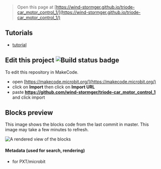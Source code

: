 
> Open this page at [https://wind-stormger.github.io/triode-car_motor_control_1/](https://wind-stormger.github.io/triode-car_motor_control_1/)

## Tutorials

* [tutorial](/triode-car_motor_control_1/tutorial)

## Edit this project ![Build status badge](https://github.com/wind-stormger/triode-car_motor_control_1/workflows/MakeCode/badge.svg)

To edit this repository in MakeCode.

* open [https://makecode.microbit.org/](https://makecode.microbit.org/)
* click on **Import** then click on **Import URL**
* paste **https://github.com/wind-stormger/triode-car_motor_control_1** and click import

## Blocks preview

This image shows the blocks code from the last commit in master.
This image may take a few minutes to refresh.

![A rendered view of the blocks](https://github.com/wind-stormger/triode-car_motor_control_1/raw/master/.github/makecode/blocks.png)

#### Metadata (used for search, rendering)

* for PXT/microbit
<script src="https://makecode.com/gh-pages-embed.js"></script><script>makeCodeRender("{{ site.makecode.home_url }}", "{{ site.github.owner_name }}/{{ site.github.repository_name }}");</script>
